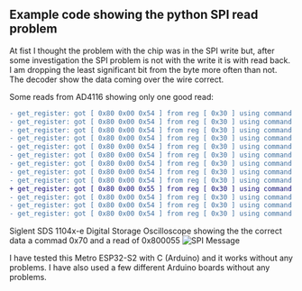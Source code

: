 ## Example code showing the python SPI read problem 

At fist I thought the problem with the chip was in the SPI write but, after some investigation the SPI problem is not with the write it is with read back. I am dropping the least significant bit from the byte more often than not. The decoder show the data coming over the wire correct. 

Some reads from AD4116 showing only one good read:
```diff
- get_register: got [ 0x80 0x00 0x54 ] from reg [ 0x30 ] using command [ 0x70  ] 
- get_register: got [ 0x80 0x00 0x54 ] from reg [ 0x30 ] using command [ 0x70  ] 
- get_register: got [ 0x80 0x00 0x54 ] from reg [ 0x30 ] using command [ 0x70  ] 
- get_register: got [ 0x80 0x00 0x54 ] from reg [ 0x30 ] using command [ 0x70  ] 
- get_register: got [ 0x80 0x00 0x54 ] from reg [ 0x30 ] using command [ 0x70  ] 
- get_register: got [ 0x80 0x00 0x54 ] from reg [ 0x30 ] using command [ 0x70  ] 
- get_register: got [ 0x80 0x00 0x54 ] from reg [ 0x30 ] using command [ 0x70  ] 
- get_register: got [ 0x80 0x00 0x54 ] from reg [ 0x30 ] using command [ 0x70  ] 
- get_register: got [ 0x80 0x00 0x54 ] from reg [ 0x30 ] using command [ 0x70  ] 
+ get_register: got [ 0x80 0x00 0x55 ] from reg [ 0x30 ] using command [ 0x70  ]
- get_register: got [ 0x80 0x00 0x54 ] from reg [ 0x30 ] using command [ 0x70  ] 
- get_register: got [ 0x80 0x00 0x54 ] from reg [ 0x30 ] using command [ 0x70  ] 
- get_register: got [ 0x80 0x00 0x54 ] from reg [ 0x30 ] using command [ 0x70  ] 
```

Siglent SDS 1104x-e Digital Storage Oscilloscope showing the the correct data a commad 0x70 and a read of 0x800055 
![SPI Message](/../main/res/SDS00001.jpg)



I have tested this Metro ESP32-S2 with C (Arduino) and it works without any problems. I have also used a few different Arduino boards without any problems.

